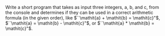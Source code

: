 Write a short program that takes as input three integers,
a, b, and c, from the console and determines if they can be
used in a correct arithmetic formula (in the given order), like
$``\mathit{a} + \mathit{b} = \mathit{c}"$,
$``\mathit{a} = \mathit{b} - \mathit{c}"$,
or $``\mathit{a} * \mathit{b} = \mathit{c}"$.
